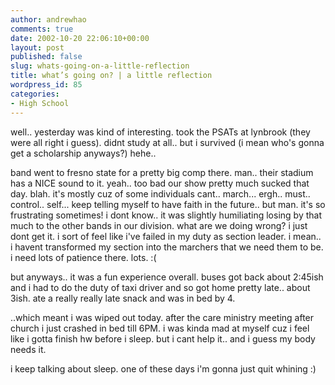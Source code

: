 ```yaml
---
author: andrewhao
comments: true
date: 2002-10-20 22:06:10+00:00
layout: post
published: false
slug: whats-going-on-a-little-reflection
title: what’s going on? | a little reflection
wordpress_id: 85
categories:
- High School
---
```


well.. yesterday was kind of interesting. took the PSATs at lynbrook (they were all right i guess). didnt study at all.. but i survived (i mean who's gonna get a scholarship anyways?) hehe..

band went to fresno state for a pretty big comp there. man.. their stadium has a NICE sound to it. yeah.. too bad our show pretty much sucked that day. blah. it's mostly cuz of some individuals cant.. march... ergh.. must.. control.. self... keep telling myself to have faith in the future.. but man. it's so frustrating sometimes! i dont know.. it was slightly humiliating losing by that much to the other bands in our division. what are we doing wrong? i just dont get it. i sort of feel like i've failed in my duty as section leader. i mean.. i havent transformed my section into the marchers that we need them to be. i need lots of patience there. lots. :(

but anyways.. it was a fun experience overall. buses got back about 2:45ish and i had to do the duty of taxi driver and so got home pretty late.. about 3ish. ate a really really late snack and was in bed by 4.

..which meant i was wiped out today. after the care ministry meeting after church i just crashed in bed till 6PM. i was kinda mad at myself cuz i feel like i gotta finish hw before i sleep. but i cant help it.. and i guess my body needs it.

i keep talking about sleep. one of these days i'm gonna just quit whining  :)

